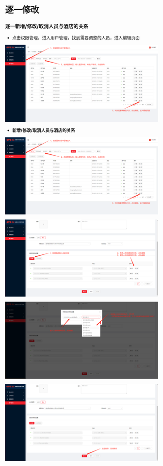 # 逐一修改

### 逐一新增/修改/取消人员与酒店的关系

* 点击权限管理，进入用户管理，找到需要调整的人员，进入编辑页面

![](../../../../.gitbook/assets/image%20%28355%29.png)

* **新增/修改/取消人员与酒店的关系**

![](../../../../.gitbook/assets/image%20%28437%29.png)

![](../../../../.gitbook/assets/image%20%28404%29.png)

![](../../../../.gitbook/assets/image%20%2857%29.png)

![](../../../../.gitbook/assets/image%20%28116%29.png)



